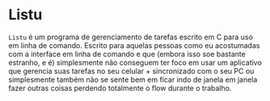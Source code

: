 # Listu

```Listu``` é um programa de gerenciamento de tarefas escrito em C para uso em linha de comando. Escrito para aquelas pessoas como eu acostumadas com a interface em linha de comando e que (embora isso soe bastante estranho, e é) simplesmente não conseguem ter foco em usar um aplicativo que gerencia suas tarefas no seu celular + sincronizado com o seu PC ou simplesmente também não se sente bem em ficar indo de janela em janela fazer outras coisas perdendo totalmente o flow durante o trabalho.
